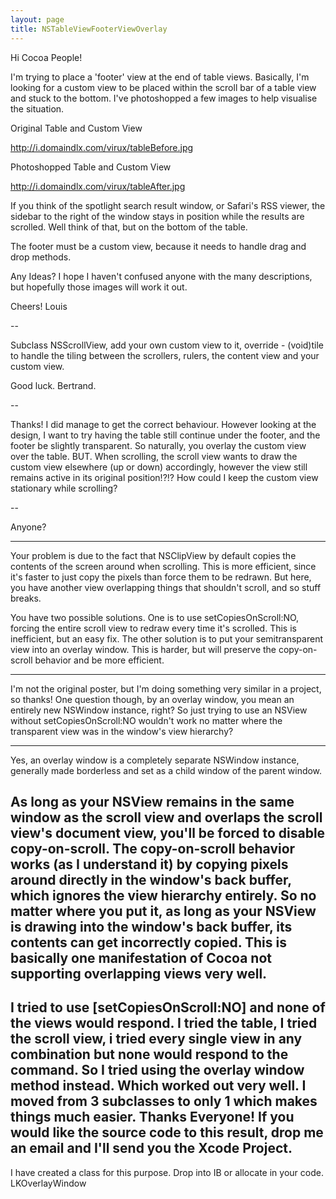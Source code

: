 ```yaml
---
layout: page
title: NSTableViewFooterViewOverlay
---
```




Hi Cocoa People!

I'm trying to place a 'footer' view at the end of table views. Basically, I'm looking for a custom view to be placed within the scroll bar of a table view and stuck to the bottom. I've photoshopped a few images to help visualise the situation.

Original Table and Custom View

http://i.domaindlx.com/virux/tableBefore.jpg

Photoshopped Table and Custom View

http://i.domaindlx.com/virux/tableAfter.jpg

If you think of the spotlight search result window, or Safari's RSS viewer, the sidebar to the right of the window stays in position while the results are scrolled. Well think of that, but on the bottom of the table.

The footer must be a custom view, because it needs to handle drag and drop methods.

Any Ideas? I hope I haven't confused anyone with the many descriptions, but hopefully those images will work it out.

Cheers!
Louis

--

Subclass NSScrollView, add your own custom view to it, override - (void)tile to handle the tiling between the scrollers, rulers, the content view and your custom view. 

Good luck.
Bertrand.

--

Thanks! I did manage to get the correct behaviour. However looking at the design, I want to try having the table still continue under the footer, and the footer be slightly transparent. So naturally, you overlay the custom view over the table. BUT. When scrolling, the scroll view wants to draw the custom view elsewhere (up or down) accordingly, however the view still remains active in its original position!?!? How could I keep the custom view stationary while scrolling?

--

Anyone?

----
Your problem is due to the fact that NSClipView by default copies the contents of the screen around when scrolling. This is more efficient, since it's faster to just copy the pixels than force them to be redrawn. But here, you have another view overlapping things that shouldn't scroll, and so stuff breaks.

You have two possible solutions. One is to use     setCopiesOnScroll:NO, forcing the entire scroll view to redraw every time it's scrolled. This is inefficient, but an easy fix. The other solution is to put your semitransparent view into an overlay window. This is harder, but will preserve the copy-on-scroll behavior and be more efficient.

----
I'm not the original poster, but I'm doing something very similar in a project, so thanks! One question though, by an overlay window, you mean an entirely new NSWindow instance, right? So just trying to use an NSView without     setCopiesOnScroll:NO wouldn't work no matter where the transparent view was in the window's view hierarchy?

----
Yes, an overlay window is a completely separate NSWindow instance, generally made borderless and set as a child window of the parent window.

As long as your NSView remains in the same window as the scroll view and overlaps the scroll view's document view, you'll be forced to disable copy-on-scroll. The copy-on-scroll behavior works (as I understand it) by copying pixels around directly in the window's back buffer, which ignores the view hierarchy entirely. So no matter where you put it, as long as your NSView is drawing into the window's back buffer, its contents can get incorrectly copied. This is basically one manifestation of Cocoa not supporting overlapping views very well.
----
I tried to use [setCopiesOnScroll:NO] and none of the views would respond. I tried the table, I tried the scroll view, i tried every single view in any combination but none would respond to the command. So I tried using the overlay window method instead. Which worked out very well. I moved from 3 subclasses to only 1 which makes things much easier. Thanks Everyone! If you would like the source code to this result, drop me an email and I'll send you the Xcode Project.
----
I have created a class for this purpose. Drop into IB or allocate in your code. LKOverlayWindow

